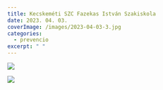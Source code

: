 ```yaml
---
title: Kecskeméti SZC Fazekas István Szakiskola
date: 2023. 04. 03.
coverImage: /images/2023-04-03-3.jpg
categories:
  - prevencio
excerpt: " "
---
```

![](/images/2023-04-03-4.jpg)

![](/images/2023-04-03-5.jpg)
